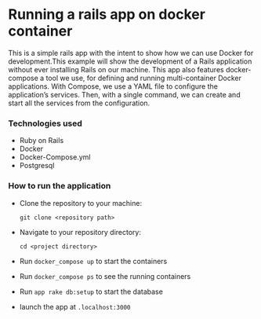 # Running a rails app on docker container
This is a simple rails app with the intent to show how we can use Docker for development.This example will show the development of a Rails application without ever installing Rails on our machine. This app also features docker-compose a tool we use, for defining and running multi-container Docker applications. With Compose, we use a YAML file to configure the application’s services. Then, with a single command, we can create and start all the services from the configuration.


### Technologies used

- Ruby on Rails
- Docker
- Docker-Compose.yml
- Postgresql

### How to run the application

- Clone the repository to your machine:

  `git clone <repository path>`

- Navigate to your repository directory:

  `cd <project directory>`
  
- Run `docker_compose up` to start the containers

- Run `docker_compose ps` to see the running containers

- Run `app rake db:setup` to start the database

- launch the app at `.localhost:3000`
